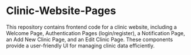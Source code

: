 # Clinic-Website-Pages
This repository contains frontend code for a clinic website, including a Welcome Page, Authentication Pages (login/register), a Notification Page, an Add New Clinic Page, and an Edit Clinic Page. These components provide a user-friendly UI for managing clinic data efficiently.

